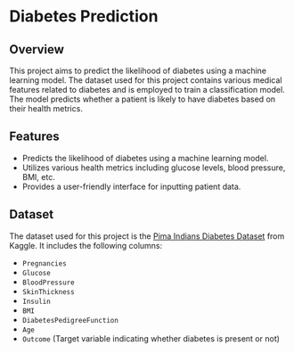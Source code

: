 # Diabetes Prediction

## Overview
This project aims to predict the likelihood of diabetes using a machine learning model. The dataset used for this project contains various medical features related to diabetes and is employed to train a classification model. The model predicts whether a patient is likely to have diabetes based on their health metrics.

## Features
- Predicts the likelihood of diabetes using a machine learning model.
- Utilizes various health metrics including glucose levels, blood pressure, BMI, etc.
- Provides a user-friendly interface for inputting patient data.

## Dataset
The dataset used for this project is the [Pima Indians Diabetes Dataset](https://www.kaggle.com/datasets/uciml/pima-indians-diabetes-database) from Kaggle. It includes the following columns:
- `Pregnancies`
- `Glucose`
- `BloodPressure`
- `SkinThickness`
- `Insulin`
- `BMI`
- `DiabetesPedigreeFunction`
- `Age`
- `Outcome` (Target variable indicating whether diabetes is present or not)
